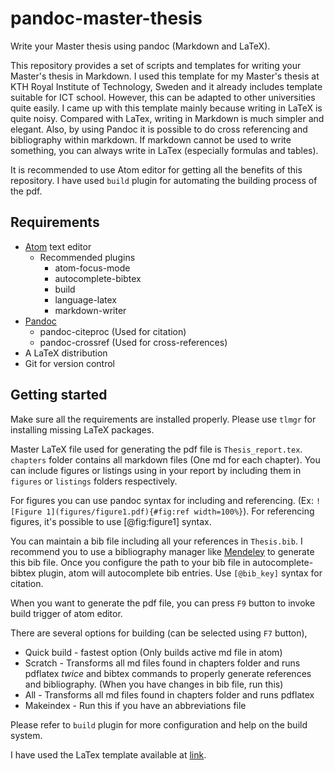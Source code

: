 # pandoc-master-thesis

Write your Master thesis using pandoc (Markdown and LaTeX).

This repository provides a set of scripts and templates for writing your Master's thesis in Markdown. I used this template for my Master's thesis at KTH Royal Institute of Technology, Sweden and it already includes template suitable for ICT school.
However, this can be adapted to other universities quite easily.
I came up with this template mainly because writing in LaTeX is quite noisy.
Compared with LaTex, writing in Markdown is much simpler and elegant.
Also, by using Pandoc it is possible to do cross referencing and bibliography within markdown.
If markdown cannot be used to write something, you can always write in LaTex (especially formulas and tables).

It is recommended to use Atom editor for getting all the benefits of this repository.
I have used `build` plugin for automating the building process of the pdf.

## Requirements

- [Atom](https://atom.io/) text editor
  - Recommended plugins
    - atom-focus-mode
    - autocomplete-bibtex
    - build
    - language-latex
    - markdown-writer
- [Pandoc](http://pandoc.org/)
  - pandoc-citeproc (Used for citation)
  - pandoc-crossref (Used for cross-references)
- A LaTeX distribution
- Git for version control

## Getting started

Make sure all the requirements are installed properly.
Please use `tlmgr` for installing missing LaTeX packages.

Master LaTeX file used for generating the pdf file is `Thesis_report.tex`.
`chapters` folder contains all markdown files (One md for each chapter).
You can include figures or listings using in your report by including them in `figures` or `listings` folders respectively.

For figures you can use pandoc syntax for including and referencing. (Ex: `![Figure 1](figures/figure1.pdf){#fig:ref width=100%}`).
For referencing figures, it's possible to use [@fig:figure1] syntax.

You can maintain a bib file including all your references in `Thesis.bib`.
I recommend you to use a bibliography manager like [Mendeley](https://www.mendeley.com/) to generate this bib file.
Once you configure the path to your bib file in autocomplete-bibtex plugin, atom will autocomplete bib entries.
Use `[@bib_key]` syntax for citation.

When you want to generate the pdf file, you can press `F9` button to invoke build trigger of atom editor.

There are several options for building (can be selected using `F7` button),
  - Quick build - fastest option (Only builds active md file in atom)
  - Scratch - Transforms all md files found in chapters folder and runs pdflatex *twice* and bibtex commands to properly generate references and bibliography. (When you have changes in bib file, run this)
  - All - Transforms all md files found in chapters folder and runs pdflatex
  - Makeindex - Run this if you have an abbreviations file

Please refer to `build` plugin for more configuration and help on the build system.


I have used the LaTex template available at [link](https://www.kth.se/social/group/latex-course-at-ict-/page/latex-templates/).
